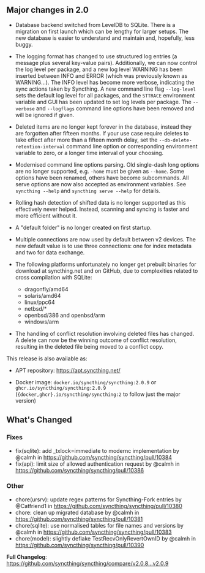 ## Major changes in 2.0

- Database backend switched from LevelDB to SQLite. There is a migration on
  first launch which can be lengthy for larger setups. The new database is
  easier to understand and maintain and, hopefully, less buggy.

- The logging format has changed to use structured log entries (a message
  plus several key-value pairs). Additionally, we can now control the log
  level per package, and a new log level WARNING has been inserted between
  INFO and ERROR (which was previously known as WARNING...). The INFO level
  has become more verbose, indicating the sync actions taken by Syncthing. A
  new command line flag `--log-level` sets the default log level for all
  packages, and the `STTRACE` environment variable and GUI has been updated
  to set log levels per package. The `--verbose` and `--logflags` command
  line options have been removed and will be ignored if given.

- Deleted items are no longer kept forever in the database, instead they are
  forgotten after fifteen months. If your use case require deletes to take
  effect after more than a fifteen month delay, set the
  `--db-delete-retention-interval` command line option or corresponding
  environment variable to zero, or a longer time interval of your choosing.

- Modernised command line options parsing. Old single-dash long options are
  no longer supported, e.g. `-home` must be given as `--home`. Some options
  have been renamed, others have become subcommands. All serve options are
  now also accepted as environment variables. See  `syncthing --help` and
  `syncthing serve --help` for details.

- Rolling hash detection of shifted data is no longer supported as this
  effectively never helped. Instead, scanning and syncing is faster and more
  efficient without it.

- A "default folder" is no longer created on first startup.

- Multiple connections are now used by default between v2 devices. The new
  default value is to use three connections: one for index metadata and two
  for data exchange.

- The following platforms unfortunately no longer get prebuilt binaries for
  download at syncthing.net and on GitHub, due to complexities related to
  cross compilation with SQLite:

  - dragonfly/amd64
  - solaris/amd64
  - linux/ppc64
  - netbsd/*
  - openbsd/386 and openbsd/arm
  - windows/arm

- The handling of conflict resolution involving deleted files has changed. A
  delete can now be the winning outcome of conflict resolution, resulting in
  the deleted file being moved to a conflict copy.

This release is also available as:

* APT repository: https://apt.syncthing.net/

* Docker image: `docker.io/syncthing/syncthing:2.0.9` or `ghcr.io/syncthing/syncthing:2.0.9`
  (`{docker,ghcr}.io/syncthing/syncthing:2` to follow just the major version)

## What's Changed
### Fixes
* fix(sqlite): add _txlock=immediate to modernc implementation by @calmh in https://github.com/syncthing/syncthing/pull/10384
* fix(api): limit size of allowed authentication request by @calmh in https://github.com/syncthing/syncthing/pull/10386
### Other
* chore(ursrv): update regex patterns for Syncthing-Fork entries by @Catfriend1 in https://github.com/syncthing/syncthing/pull/10380
* chore: clean up migrated database by @calmh in https://github.com/syncthing/syncthing/pull/10381
* chore(sqlite): use normalised tables for file names and versions by @calmh in https://github.com/syncthing/syncthing/pull/10383
* chore(model): slightly deflake TestRecvOnlyRevertOwnID by @calmh in https://github.com/syncthing/syncthing/pull/10390

**Full Changelog**: https://github.com/syncthing/syncthing/compare/v2.0.8...v2.0.9